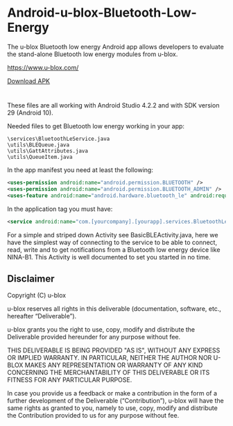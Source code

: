 # Android-u-blox-Bluetooth-Low-Energy
The u-blox Bluetooth low energy Android app allows developers to evaluate the stand-alone Bluetooth low energy modules from u-blox.

https://www.u-blox.com/

[Download APK](https://github.com/u-blox/Android-u-blox-BLE/releases/latest)

# 

These files are all working with Android Studio 4.2.2 and with SDK version 29 (Android 10).

Needed files to get Bluetooth low energy working in your app:  
```
\services\BluetoothLeService.java
\utils\BLEQueue.java
\utils\GattAttributes.java
\utils\QueueItem.java
```

In the app manifest you need at least the following:  
```xml
<uses-permission android:name="android.permission.BLUETOOTH" />  
<uses-permission android:name="android.permission.BLUETOOTH_ADMIN" />  
<uses-feature android:name="android.hardware.bluetooth_le" android:required="true" />
```

In the application tag you must have:  
```xml
<service android:name="com.[yourcompany].[yourapp].services.BluetoothLeService" android:enabled="true" />
```

For a simple and striped down Activity see BasicBLEActivity.java, here we have the simplest way of connecting to the service to be able to connect, read, write and to get notifications from a Bluetooth low energy device like NINA-B1. This Activity is well documented to set you started in no time.

## Disclaimer
Copyright (C) u-blox

u-blox reserves all rights in this deliverable (documentation, software, etc., hereafter “Deliverable”).

u-blox grants you the right to use, copy, modify and distribute the Deliverable provided hereunder for any purpose without fee.

THIS DELIVERABLE IS BEING PROVIDED "AS IS", WITHOUT ANY EXPRESS OR IMPLIED WARRANTY. IN PARTICULAR, NEITHER THE AUTHOR NOR U-BLOX MAKES ANY REPRESENTATION OR WARRANTY OF ANY KIND CONCERNING THE MERCHANTABILITY OF THIS DELIVERABLE OR ITS FITNESS FOR ANY PARTICULAR PURPOSE.

In case you provide us a feedback or make a contribution in the form of a further development of the Deliverable (“Contribution”), u-blox will have the same rights as granted to you, namely to use, copy, modify and distribute the Contribution provided to us for any purpose without fee.
